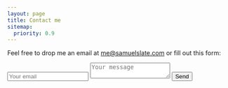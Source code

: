 ```yaml
---
layout: page
title: Contact me
sitemap:
  priority: 0.9
---
```


Feel free to drop me an email at me@samuelslate.com or fill out this form:

<form method="POST" action="http://formspree.io/samuel.slate@tufts.edu">
  <input type="email" name="email" placeholder="Your email">
  <textarea name="message" placeholder="Your message"></textarea>
  <button type="submit">Send</button>
</form>